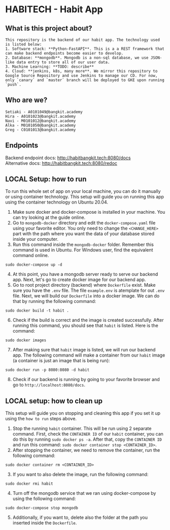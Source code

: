 # HABITECH - Habit App

## What is this project about?
```
This repository is the backend of our habit app. The technology used is listed below:
1. Software stack: **Python-FastAPI**. This is a a REST framework that can make backend endpoints become easier to develop.
2. Database: **mongodb**. Mongodb is a non-sql database, we use JSON-like data entry to store all of our user data.
3. Machine Learning: **TODO: describe**
4. Cloud: **jenkins, k8s, many more**. We mirror this repository to Google Source Repository and use Jenkins to manage our CD. For now, only `canary` and `master` branch will be deployed to GKE upon running `push`.
```

## Who are we?
```
Setiaki - A0101049@bangkit.academy
Hira - A0101023@bangkit.academy
Navi - M0101012@bangkit.academy
Alka - M0101050@bangkit.academy
Greg - C0101013@bangkit.academy
```

## Endpoints
Backend endpoint docs: http://habitbangkit.tech:8080/docs <br/>
Alternative docs: http://habitbangkit.tech:8080/redoc <br/>


## LOCAL Setup: how to run
To run this whole set of app on your local machine, you can do it manually or using container technology. This setup will guide you on running this app using the container technology on Ubuntu 20.04. 
1. Make sure docker and docker-compose is installed in your machine. You can try looking at the guide online.
2. Go to `mongodb-docker` directory and edit the `docker-compose.yaml` file using your favorite editor. You only need to change the `<CHANGE_HERE>` part with the path where you want the data of your database stored inside your computer.
3. Run this command inside the `mongodb-docker` folder. Remember this command is used in Ubuntu. For Windows user, find the equivalent command online.
```
sudo docker-compose up -d
```
4. At this point, you have a mongodb server ready to serve our backend app. Next, let's go to create docker image for our backend app. 
5. Go to root project directory (backend) where `Dockerfile` exist. Make sure you have the `.env` file. The file `example.env` is atemplate for out `.env` file. Next, we will build our `Dockerfile` into a docker image. We can do that by running the following command:
```
sudo docker build -t habit .
```
6. Check if the build is correct and the image is created successfully. After running this command, you should see that `habit` is listed. Here is the command:
```
sudo docker images
```
7. After making sure that `habit` image is listed, we will run our backend app. The following command will make a container from our `habit` image (a container is just an image that is being run):
```
sudo docker run -p 8080:8080 -d habit
```
8. Check if our backend is running by going to your favorite browser and go to `http://localhost:8080/docs`.

## LOCAL setup: how to clean up
This setup will guide you on stopping and cleaning this app if you set it up using the `how to run` steps above. 
1. Stop the running `habit` container. This will be run using 2 separate command. First, check the `CONTAINER ID` of our `habit` container, you can do this by running `sudo docker ps -a`. After that, copy the `CONTAINER ID` and run this command: `sudo docker container stop <CONTAINER_ID>`.
2. After stopping the container, we need to remove the container, run the following command:
```
sudo docker container rm <CONTAINER_ID>
```
3. If you want to also delete the image, run the following command:
```
sudo docker rmi habit
```
4. Turn off the mongodb service that we ran using docker-compose by using the following command:
```
sudo docker-compose stop mongodb
```
5. Additionally, if you want to, delete also the folder at the path you inserted inside the `Dockerfile`.
